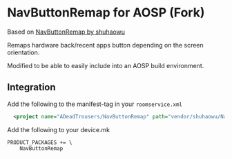 # NavButtonRemap for AOSP (Fork)
Based on [NavButtonRemap by shuhaowu](https://github.com/shuhaowu/NavButtonRemap)

Remaps hardware back/recent apps button depending on the screen orientation.

Modified to be able to easily include into an AOSP build environment.

## Integration

Add the following to the manifest-tag in your `roomservice.xml`

```xml
  <project name="ADeadTrousers/NavButtonRemap" path="vendor/shuhaowu/NavButtonRemap" remote="github" revision="master" />
```

Add the following to your device.mk

```
PRODUCT_PACKAGES += \
    NavButtonRemap
```

